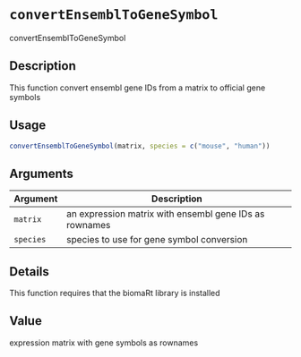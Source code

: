 # `convertEnsemblToGeneSymbol`

convertEnsemblToGeneSymbol


## Description

This function convert ensembl gene IDs from a matrix to official gene symbols


## Usage

```r
convertEnsemblToGeneSymbol(matrix, species = c("mouse", "human"))
```


## Arguments

Argument      |Description
------------- |----------------
`matrix`     |     an expression matrix with ensembl gene IDs as rownames
`species`     |     species to use for gene symbol conversion


## Details

This function requires that the biomaRt library is installed


## Value

expression matrix with gene symbols as rownames


